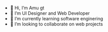- 👋 Hi, I’m Amu gt
- 👀 I’m UI Designer and Web Developer
- 🌱 I’m currently learning software enginering
- 💞️ I’m looking to collaborate on web projects



